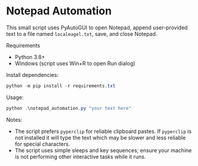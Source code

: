 # Notepad Automation

This small script uses PyAutoGUI to open Notepad, append user-provided text to a file named `localeagel.txt`, save, and close Notepad.

Requirements
- Python 3.8+
- Windows (script uses Win+R to open Run dialog)

Install dependencies:

```powershell
python -m pip install -r requirements.txt
```

Usage:

```powershell
python .\notepad_automation.py "your text here"
```

Notes:
- The script prefers `pyperclip` for reliable clipboard pastes. If `pyperclip` is not installed it will type the text which may be slower and less reliable for special characters.
- The script uses simple sleeps and key sequences; ensure your machine is not performing other interactive tasks while it runs.
